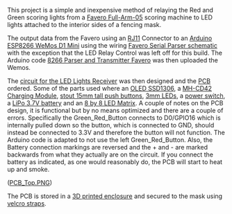 This project is a simple and inexpensive method of relaying the Red and Green scoring lights from a [Favero Full-Arm-05](https://www.favero.com/en2_fencing_sport_electronic_scoreboard_fencing_signalling_equipment_apparatus_for_foil_sword_epee_sabre-29-17.html) scoring machine to LED lights attached to the interior sides of a fencing mask.

The output data from the Favero using an [RJ11](https://www.aliexpress.us/item/2251832602517821.html) Connector to an [Arduino ESP8266 WeMos D1 Mini](https://www.aliexpress.us/item/3256805831695231.html) using the wiring [Favero Serial Parser schematic](Schematic_Favero-Light-Relays.pdf) with the exception that the LED Relay Control was left off for this build. The Arduino code [8266 Parser and Transmitter Favero](8266_Parser_and_Transmitter_Favero) was then uploaded the Wemos.

The [circuit for the LED Lights Receiver](Schematic_Mask_Lights_PCB.pdf) was then designed and the [PCB](PCB_Top.PNG) ordered. Some of the parts used where an [OLED SSD1306](https://www.aliexpress.us/item/3256805784586367.html), a [MH-CD42 Charging Module](https://www.aliexpress.us/item/2255799917197675.html), [stout 15mm tall push buttons](https://www.aliexpress.us/item/2251832725948381.html), [3mm LEDs](https://www.aliexpress.us/item/3256805857472652.html), a [power switch](https://www.aliexpress.us/item/3256803752541650.html), a [LiPo 3.7V battery](https://www.aliexpress.us/item/3256806371239803.html) and an [8 by 8 LED Matrix](https://www.aliexpress.us/item/3256801079332896.html). A couple of notes on the PCB design, it is functional but by no means optimized and there are a couple of errors. Specifically the Green_Red_Button connects to D0/GPIO16 which is internally pulled down so the button, which is connected to GND, should instead be connected to 3.3V and therefore the button will not function. The Arduino code is adapted to not use the left Green_Red_Button. Also, the Battery connection markings are reversed and the + and - are marked backwards from what they actually are on the circuit. If you connect the battery as indicated, as one would reasonably do, the PCB will start to heat up and smoke.

([PCB_Top.PNG](https://github.com/BenKohn2004/Mask_Lights/blob/main/PCB_Top.PNG))

The PCB is stored in a [3D printed enclosure](https://cad.onshape.com/documents/9127cf46288eeb6dc56328e9/w/f2f425a857582dd788254ce1/e/b9644c77b763d9ce140f913f?renderMode=0&uiState=6640f95af08a9a25bbff4b10) and secured to the mask using [velcro straps](https://www.aliexpress.us/item/3256806755948519.html).

